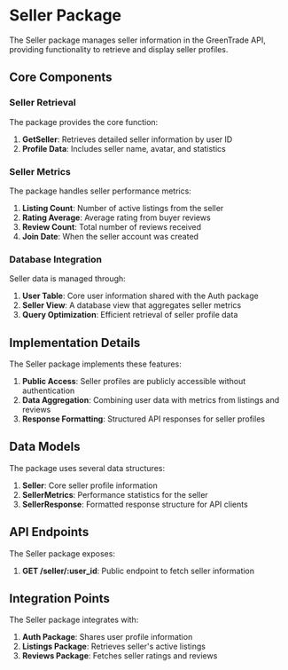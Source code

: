 # Seller Package

The Seller package manages seller information in the GreenTrade API, providing functionality to retrieve and display seller profiles.

## Core Components

### Seller Retrieval

The package provides the core function:

1. **GetSeller**: Retrieves detailed seller information by user ID
2. **Profile Data**: Includes seller name, avatar, and statistics

### Seller Metrics

The package handles seller performance metrics:

1. **Listing Count**: Number of active listings from the seller
2. **Rating Average**: Average rating from buyer reviews
3. **Review Count**: Total number of reviews received
4. **Join Date**: When the seller account was created

### Database Integration

Seller data is managed through:

1. **User Table**: Core user information shared with the Auth package
2. **Seller View**: A database view that aggregates seller metrics
3. **Query Optimization**: Efficient retrieval of seller profile data

## Implementation Details

The Seller package implements these features:

1. **Public Access**: Seller profiles are publicly accessible without authentication
2. **Data Aggregation**: Combining user data with metrics from listings and reviews
3. **Response Formatting**: Structured API responses for seller profiles

## Data Models

The package uses several data structures:

1. **Seller**: Core seller profile information
2. **SellerMetrics**: Performance statistics for the seller
3. **SellerResponse**: Formatted response structure for API clients

## API Endpoints

The Seller package exposes:

1. **GET /seller/:user_id**: Public endpoint to fetch seller information

## Integration Points

The Seller package integrates with:

1. **Auth Package**: Shares user profile information
2. **Listings Package**: Retrieves seller's active listings
3. **Reviews Package**: Fetches seller ratings and reviews
